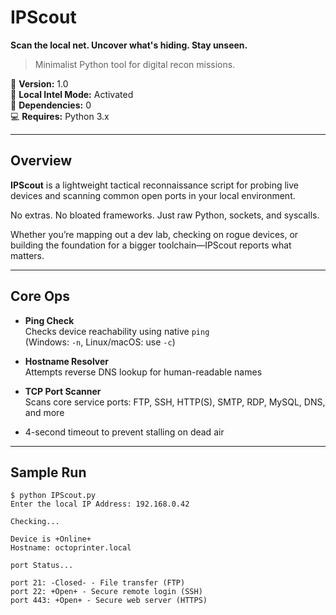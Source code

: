 # IPScout

**Scan the local net. Uncover what's hiding. Stay unseen.**  
>  Minimalist Python tool for digital recon missions.

📡 **Version:** 1.0  
🧭 **Local Intel Mode:** Activated  
🧠 **Dependencies:** 0  
💻 **Requires:** Python 3.x

---

## Overview

**IPScout** is a lightweight tactical reconnaissance script for probing live devices and scanning common open ports in your local environment.

No extras. No bloated frameworks. Just raw Python, sockets, and syscalls.

Whether you’re mapping out a dev lab, checking on rogue devices, or building the foundation for a bigger toolchain—IPScout reports what matters.

---

## Core Ops

-  **Ping Check**  
  Checks device reachability using native `ping`  
  (Windows: `-n`, Linux/macOS: use `-c`)

-  **Hostname Resolver**  
  Attempts reverse DNS lookup for human-readable names

-  **TCP Port Scanner**  
  Scans core service ports: FTP, SSH, HTTP(S), SMTP, RDP, MySQL, DNS, and more

-  4-second timeout to prevent stalling on dead air


---

## Sample Run

```shell
$ python IPScout.py
Enter the local IP Address: 192.168.0.42

Checking...

Device is +Online+
Hostname: octoprinter.local

port Status...

port 21: -Closed- - File transfer (FTP)
port 22: +Open+ - Secure remote login (SSH)
port 443: +Open+ - Secure web server (HTTPS)
